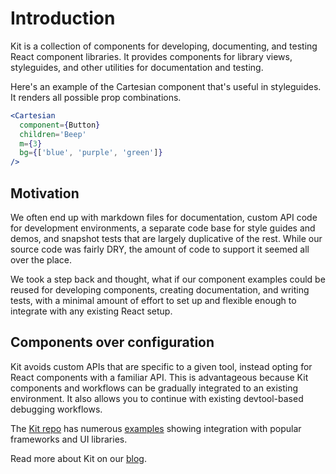 # Introduction

Kit is a collection of components for developing, documenting, and testing React component libraries.
It provides components for library views, styleguides, and other utilities for documentation and testing.

Here's an example of the Cartesian component that's useful in styleguides.
It renders all possible prop combinations.

```.jsx
<Cartesian
  component={Button}
  children='Beep'
  m={3}
  bg={['blue', 'purple', 'green']}
/>
```

## Motivation

We often end up with markdown files for documentation, custom API code for development environments, a separate code base for style guides and demos, and snapshot tests that are largely duplicative of the rest.
While our source code was fairly DRY, the amount of code to support it seemed all over the place.

We took a step back and thought, what if our component examples could be reused for developing components, creating documentation, and writing tests, with a minimal amount of effort to set up and flexible enough to integrate with any existing React setup.

## Components over configuration

Kit avoids custom APIs that are specific to a given tool, instead opting for React components with a familiar API.
This is advantageous because Kit components and workflows can be gradually integrated to an existing environment.
It also allows you to continue with existing devtool-based debugging workflows.

The [Kit repo][repo] has numerous [examples][examples] showing integration with popular frameworks and UI libraries.

Read more about Kit on our [blog][blog].

[blog]: https://compositor.io/blog/introducing-kit
[examples]: https://github.com/c8r/kit/tree/master/templates
[repo]: https://github.com/c8r/kit

